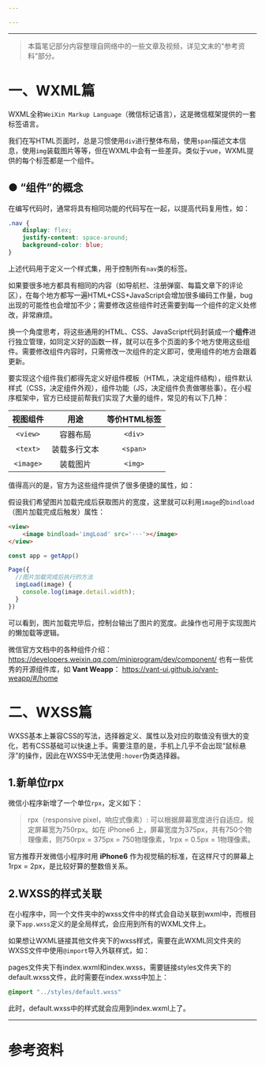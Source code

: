 ```yaml
---

---
```

--- 
> 本篇笔记部分内容整理自网络中的一些文章及视频，详见文末的“参考资料”部分。
# 一、WXML篇

WXML全称`WeiXin Markup Language`（微信标记语言），这是微信框架提供的一套标签语言。

我们在写HTML页面时，总是习惯使用`div`进行整体布局，使用`span`描述文本信息，使用`img`装载图片等等，但在WXML中会有一些差异。类似于vue，WXML提供的每个标签都是一个组件。

## ● “组件”的概念

在编写代码时，通常将具有相同功能的代码写在一起，以提高代码复用性，如：
```css
.nav {
	display: flex;
	justify-content: space-around;
	background-color: blue;
}
```
上述代码用于定义一个样式集，用于控制所有`nav`类的标签。

如果要很多地方都具有相同的内容（如导航栏、注册弹窗、每篇文章下的评论区），在每个地方都写一遍HTML+CSS+JavaScript会增加很多编码工作量，bug出现的可能性也会增加不少；需要修改这些组件时还需要到每一个组件的定义处修改，非常麻烦。

换一个角度思考，将这些通用的HTML、CSS、JavaScript代码封装成一个**组件**进行独立管理，如同定义好的函数一样，就可以在多个页面的多个地方使用这些组件。需要修改组件内容时，只需修改一次组件的定义即可，使用组件的地方会跟着更新。

要实现这个组件我们都得先定义好组件模板（HTML，决定组件结构），组件默认样式（CSS，决定组件外观），组件功能（JS，决定组件负责做哪些事）。在小程序框架中，官方已经提前帮我们实现了大量的组件，常见的有以下几种：

|   视图组件    |   用途   | 等价HTML标签 |
| :-------: | :----: | :------: |
| `<view>`  |  容器布局  | `<div>`  |
| `<text>`  | 装载多行文本 | `<span>` |
| `<image>` |  装载图片  | `<img>`  |

值得高兴的是，官方为这些组件提供了很多便捷的属性，如：

假设我们希望图片加载完成后获取图片的宽度，这里就可以利用`image`的`bindload`（图片加载完成后触发）属性：
```html
<view>
	<image bindload='imgLoad' src='···'></image>
</view>
```

```js
const app = getApp()

Page({
  //图片加载完成后执行的方法
  imgLoad(image) {
    console.log(image.detail.width);
  }
})
```

可以看到，图片加载完毕后，控制台输出了图片的宽度。此操作也可用于实现图片的懒加载等逻辑。

微信官方文档中的各种组件介绍： https://developers.weixin.qq.com/miniprogram/dev/component/
也有一些优秀的开源组件库，如 **Vant Weapp**： https://vant-ui.github.io/vant-weapp/#/home

# 二、WXSS篇

WXSS基本上兼容CSS的写法，选择器定义、属性以及对应的取值没有很大的变化，若有CSS基础可以快速上手。需要注意的是，手机上几乎不会出现“鼠标悬浮”的操作，因此在WXSS中无法使用`:hover`伪类选择器。

## 1.新单位rpx

微信小程序新增了一个单位`rpx`，定义如下：

> rpx（responsive pixel，响应式像素）: 可以根据屏幕宽度进行自适应。规定屏幕宽为750rpx。如在 iPhone6 上，屏幕宽度为375px，共有750个物理像素，则750rpx = 375px = 750物理像素，1rpx = 0.5px = 1物理像素。

官方推荐开发微信小程序时用 **iPhone6** 作为视觉稿的标准，在这样尺寸的屏幕上1rpx = 2px，是比较好算的整数倍关系。

## 2.WXSS的样式关联

在小程序中，同一个文件夹中的wxss文件中的样式会自动关联到wxml中，而根目录下`app.wxss`定义的是全局样式，会应用到所有的WXML文件上。

如果想让WXML链接其他文件夹下的wxss样式，需要在此WXML同文件夹的WXSS文件中使用`@import`导入外联样式，如：

pages文件夹下有index.wxml和index.wxss，需要链接styles文件夹下的default.wxss文件，此时需要在index.wxss中加上：

```css
@import "../styles/default.wxss"
```

此时，default.wxss中的样式就会应用到index.wxml上了。


--- 
# 参考资料

[^1]: 听风是风.从零开始的微信小程序入门教程(二)\[EB/OL].(2020-04-16)\[2025-07-29]. https://www.cnblogs.com/echolun/p/12709761.html